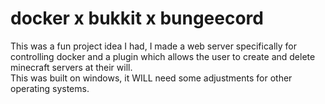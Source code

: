# docker x bukkit x bungeecord
This was a fun project idea I had, I made a web server specifically for controlling docker and a plugin which allows the user to create and delete minecraft servers at their will.      
This was built on windows, it WILL need some adjustments for other operating systems.